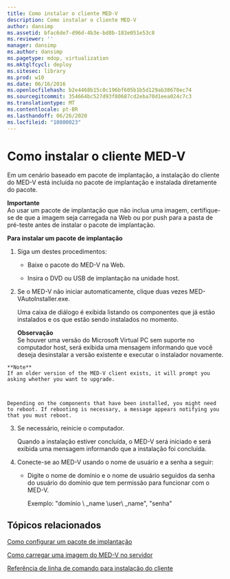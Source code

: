 ```yaml
---
title: Como instalar o cliente MED-V
description: Como instalar o cliente MED-V
author: dansimp
ms.assetid: bfac6de7-d96d-4b3e-bd8b-183e051e53c8
ms.reviewer: ''
manager: dansimp
ms.author: dansimp
ms.pagetype: mdop, virtualization
ms.mktglfcycl: deploy
ms.sitesec: library
ms.prod: w10
ms.date: 06/16/2016
ms.openlocfilehash: b2e4468b15c0c196bf605b1b5d129ab38678ec74
ms.sourcegitcommit: 354664bc527d93f80687cd2eba70d1eea024c7c3
ms.translationtype: MT
ms.contentlocale: pt-BR
ms.lasthandoff: 06/26/2020
ms.locfileid: "10800023"
---
```

# Como instalar o cliente MED-V


Em um cenário baseado em pacote de implantação, a instalação do cliente do MED-V está incluída no pacote de implantação e instalada diretamente do pacote.

**Importante**  
Ao usar um pacote de implantação que não inclua uma imagem, certifique-se de que a imagem seja carregada na Web ou por push para a pasta de pré-teste antes de instalar o pacote de implantação.



**Para instalar um pacote de implantação**

1.  Siga um destes procedimentos:

    -   Baixe o pacote do MED-V na Web.

    -   Insira o DVD ou USB de implantação na unidade host.

2.  Se o MED-V não iniciar automaticamente, clique duas vezes MED-VAutoInstaller.exe.

    Uma caixa de diálogo é exibida listando os componentes que já estão instalados e os que estão sendo instalados no momento.

    **Observação**  
    Se houver uma versão do Microsoft Virtual PC sem suporte no computador host, será exibida uma mensagem informando que você deseja desinstalar a versão existente e executar o instalador novamente.



~~~
**Note**  
If an older version of the MED-V client exists, it will prompt you asking whether you want to upgrade.



Depending on the components that have been installed, you might need to reboot. If rebooting is necessary, a message appears notifying you that you must reboot.
~~~

3. Se necessário, reinicie o computador.

   Quando a instalação estiver concluída, o MED-V será iniciado e será exibida uma mensagem informando que a instalação foi concluída.

4. Conecte-se ao MED-V usando o nome de usuário e a senha a seguir:

   -   Digite o nome de domínio e o nome de usuário seguidos da senha do usuário do domínio que tem permissão para funcionar com o MED-V.

       Exemplo: "domínio \ _name \\user\ _name", "senha"

## Tópicos relacionados


[Como configurar um pacote de implantação](how-to-configure-a-deployment-package.md)

[Como carregar uma imagem do MED-V no servidor](how-to-upload-a-med-v-image-to-the-server.md)

[Referência de linha de comando para instalação do cliente](client-installation-command-line-reference.md)









